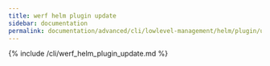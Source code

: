 ```yaml
---
title: werf helm plugin update
sidebar: documentation
permalink: documentation/advanced/cli/lowlevel-management/helm/plugin/update.html
---
```


{% include /cli/werf_helm_plugin_update.md %}
